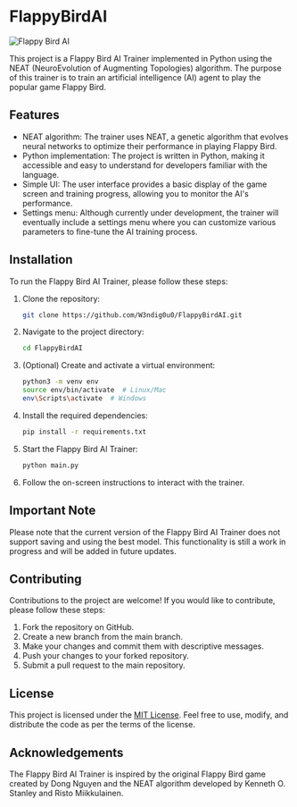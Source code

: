 # FlappyBirdAI

![Flappy Bird AI](https://github.com/W3ndig0u0/FlappyBirdAI/blob/main/assets/flappy_bird.png)

This project is a Flappy Bird AI Trainer implemented in Python using the NEAT (NeuroEvolution of Augmenting Topologies) algorithm. The purpose of this trainer is to train an artificial intelligence (AI) agent to play the popular game Flappy Bird.

## Features

- NEAT algorithm: The trainer uses NEAT, a genetic algorithm that evolves neural networks to optimize their performance in playing Flappy Bird.
- Python implementation: The project is written in Python, making it accessible and easy to understand for developers familiar with the language.
- Simple UI: The user interface provides a basic display of the game screen and training progress, allowing you to monitor the AI's performance.
- Settings menu: Although currently under development, the trainer will eventually include a settings menu where you can customize various parameters to fine-tune the AI training process.

## Installation

To run the Flappy Bird AI Trainer, please follow these steps:

1. Clone the repository:

   ```bash
   git clone https://github.com/W3ndig0u0/FlappyBirdAI.git
   ```

2. Navigate to the project directory:

   ```bash
   cd FlappyBirdAI
   ```

3. (Optional) Create and activate a virtual environment:

   ```bash
   python3 -m venv env
   source env/bin/activate  # Linux/Mac
   env\Scripts\activate  # Windows
   ```

4. Install the required dependencies:

   ```bash
   pip install -r requirements.txt
   ```

5. Start the Flappy Bird AI Trainer:

   ```bash
   python main.py
   ```

6. Follow the on-screen instructions to interact with the trainer.

## Important Note

Please note that the current version of the Flappy Bird AI Trainer does not support saving and using the best model. This functionality is still a work in progress and will be added in future updates.

## Contributing

Contributions to the project are welcome! If you would like to contribute, please follow these steps:

1. Fork the repository on GitHub.
2. Create a new branch from the main branch.
3. Make your changes and commit them with descriptive messages.
4. Push your changes to your forked repository.
5. Submit a pull request to the main repository.

## License

This project is licensed under the [MIT License](LICENSE). Feel free to use, modify, and distribute the code as per the terms of the license.

## Acknowledgements

The Flappy Bird AI Trainer is inspired by the original Flappy Bird game created by Dong Nguyen and the NEAT algorithm developed by Kenneth O. Stanley and Risto Miikkulainen.
